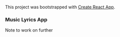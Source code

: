 This project was bootstrapped with [Create React App](https://github.com/facebook/create-react-app).


### Music Lyrics App

Note to work on further

